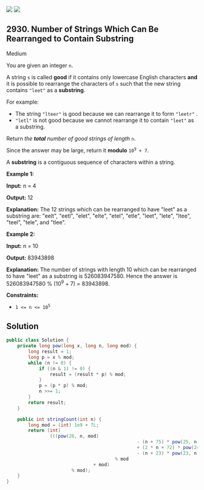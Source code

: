 [![](https://img.shields.io/github/stars/javadev/LeetCode-in-Java?label=Stars&style=flat-square)](https://github.com/javadev/LeetCode-in-Java)
[![](https://img.shields.io/github/forks/javadev/LeetCode-in-Java?label=Fork%20me%20on%20GitHub%20&style=flat-square)](https://github.com/javadev/LeetCode-in-Java/fork)

## 2930\. Number of Strings Which Can Be Rearranged to Contain Substring

Medium

You are given an integer `n`.

A string `s` is called **good** if it contains only lowercase English characters **and** it is possible to rearrange the characters of `s` such that the new string contains `"leet"` as a **substring**.

For example:

*   The string `"lteer"` is good because we can rearrange it to form `"leetr"` .
*   `"letl"` is not good because we cannot rearrange it to contain `"leet"` as a substring.

Return _the **total** number of good strings of length_ `n`.

Since the answer may be large, return it **modulo** <code>10<sup>9</sup> + 7</code>.

A **substring** is a contiguous sequence of characters within a string.

**Example 1:**

**Input:** n = 4

**Output:** 12

**Explanation:** The 12 strings which can be rearranged to have "leet" as a substring are: "eelt", "eetl", "elet", "elte", "etel", "etle", "leet", "lete", "ltee", "teel", "tele", and "tlee".

**Example 2:**

**Input:** n = 10

**Output:** 83943898

**Explanation:** The number of strings with length 10 which can be rearranged to have "leet" as a substring is 526083947580. Hence the answer is 526083947580 % (10<sup>9</sup> + 7) = 83943898.

**Constraints:**

*   <code>1 <= n <= 10<sup>5</sup></code>

## Solution

```java
public class Solution {
    private long pow(long x, long n, long mod) {
        long result = 1;
        long p = x % mod;
        while (n != 0) {
            if ((n & 1) != 0) {
                result = (result * p) % mod;
            }
            p = (p * p) % mod;
            n >>= 1;
        }
        return result;
    }

    public int stringCount(int n) {
        long mod = (int) 1e9 + 7L;
        return (int)
                (((pow(26, n, mod)
                                                - (n + 75) * pow(25, n - 1L, mod)
                                                + (2 * n + 72) * pow(24, n - 1L, mod)
                                                - (n + 23) * pow(23, n - 1L, mod))
                                        % mod
                                + mod)
                        % mod);
    }
}
```